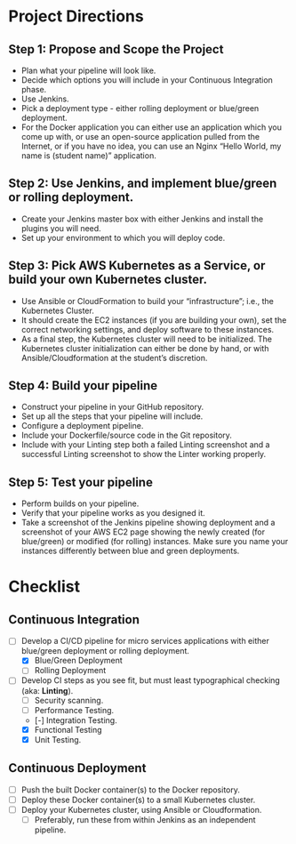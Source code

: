 # Project Directions

## Step 1: Propose and Scope the Project

-   Plan what your pipeline will look like.
-   Decide which options you will include in your Continuous Integration phase.
-   Use Jenkins.
-   Pick a deployment type - either rolling deployment or blue/green deployment.
-   For the Docker application you can either use an application which you come up with, or use an open-source application pulled from the Internet, or if you have no idea, you can use an Nginx “Hello World, my name is (student name)” application.

## Step 2: Use Jenkins, and implement blue/green or rolling deployment.

-   Create your Jenkins master box with either Jenkins and install the plugins you will need.
-   Set up your environment to which you will deploy code.

## Step 3: Pick AWS Kubernetes as a Service, or build your own Kubernetes cluster.

-   Use Ansible or CloudFormation to build your “infrastructure”; i.e., the Kubernetes Cluster.
-   It should create the EC2 instances (if you are building your own), set the correct networking settings, and deploy software to these instances.
-   As a final step, the Kubernetes cluster will need to be initialized. The Kubernetes cluster initialization can either be done by hand, or with Ansible/Cloudformation at the student’s discretion.

## Step 4: Build your pipeline

-   Construct your pipeline in your GitHub repository.
-   Set up all the steps that your pipeline will include.
-   Configure a deployment pipeline.
-   Include your Dockerfile/source code in the Git repository.
-   Include with your Linting step both a failed Linting screenshot and a successful Linting screenshot to show the Linter working properly.

## Step 5: Test your pipeline

-   Perform builds on your pipeline.
-   Verify that your pipeline works as you designed it.
-   Take a screenshot of the Jenkins pipeline showing deployment and a screenshot of your AWS EC2 page showing the newly created (for blue/green) or modified (for rolling) instances. Make sure you name your instances differently between blue and green deployments.

# Checklist

## Continuous Integration

-   [ ] Develop a CI/CD pipeline for micro services applications with either blue/green deployment or rolling deployment.
    -   [x] Blue/Green Deployment
    -   [ ] Rolling Deployment
-   [ ] Develop CI steps as you see fit, but must least typographical checking (aka: **Linting**).
    -   [ ] Security scanning.
    -   [ ] Performance Testing.
    -   [-] Integration Testing.
    -   [x] Functional Testing
    -   [x] Unit Testing.

## Continuous Deployment

-   [ ] Push the built Docker container(s) to the Docker repository.
-   [ ] Deploy these Docker container(s) to a small Kubernetes cluster.
-   [ ] Deploy your Kubernetes cluster, using Ansible or Cloudformation.
    -   [ ] Preferably, run these from within Jenkins as an independent pipeline.
